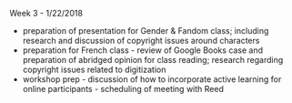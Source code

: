 Week 3 - 1/22/2018

- preparation of presentation for Gender & Fandom class; including research and discussion of copyright issues around characters
- preparation for French class - review of Google Books case and preparation of abridged opinion for class reading; research regarding copyright issues related to digitization
- workshop prep - discussion of how to incorporate active learning for online participants - scheduling of meeting with Reed
